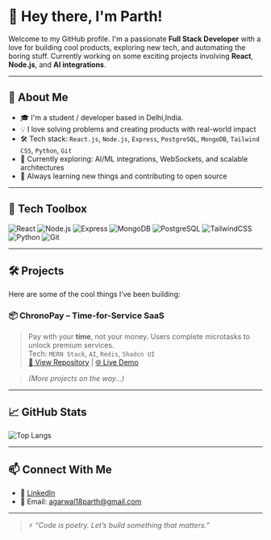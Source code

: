 # 👋 Hey there, I'm Parth!

Welcome to my GitHub profile. I'm a passionate **Full Stack Developer** with a love for building cool products, exploring new tech, and automating the boring stuff. Currently working on some exciting projects involving **React**, **Node.js**, and **AI integrations**.

---

## 🚀 About Me

- 🎓 I'm a student / developer based in Delhi,India.
- 💡 I love solving problems and creating products with real-world impact
- 🛠️ Tech stack: `React.js`, `Node.js`, `Express`, `PostgreSQL`, `MongoDB`, `Tailwind CSS`, `Python`, `Git`
- 🤖 Currently exploring: AI/ML integrations, WebSockets, and scalable architectures
- 🧠 Always learning new things and contributing to open source

---

## 🧰 Tech Toolbox

![React](https://img.shields.io/badge/-React-20232A?style=flat&logo=react)
![Node.js](https://img.shields.io/badge/-Node.js-43853D?style=flat&logo=node.js)
![Express](https://img.shields.io/badge/-Express.js-000000?style=flat&logo=express)
![MongoDB](https://img.shields.io/badge/-MongoDB-4EA94B?style=flat&logo=mongodb)
![PostgreSQL](https://img.shields.io/badge/-PostgreSQL-336791?style=flat&logo=postgresql)
![TailwindCSS](https://img.shields.io/badge/-TailwindCSS-06B6D4?style=flat&logo=tailwind-css)
![Python](https://img.shields.io/badge/-Python-3776AB?style=flat&logo=python)
![Git](https://img.shields.io/badge/-Git-F05032?style=flat&logo=git)

---

## 🛠️ Projects

Here are some of the cool things I’ve been building:

### 📦 ChronoPay – Time-for-Service SaaS  
> Pay with your **time**, not your money. Users complete microtasks to unlock premium services.  
Tech: `MERN Stack`, `AI`, `Redis`, `Shadcn UI`  
[🔗 View Repository](#) | [🌐 Live Demo](#)

> _(More projects on the way...)_

---

## 📈 GitHub Stats

![Top Langs](https://github-readme-stats.vercel.app/api/top-langs/?username=P-arth-05&layout=compact&theme=tokyonight)

---

## 📫 Connect With Me

- 💼 [LinkedIn](https://www.linkedin.com/in/parthagarwal18/)
- 📧 Email: agarwal18parth@gmail.com
---

> ⚡ _“Code is poetry. Let’s build something that matters.”_

